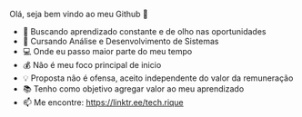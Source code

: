  Olá, seja bem vindo ao meu Github 👋
 
- 👀 Buscando aprendizado constante e de olho nas oportunidades 
- 🌱 Cursando Análise e Desenvolvimento de Sistemas 
- 💻 Onde eu passo maior parte do meu tempo
- 💰 Não é meu foco principal de inicio
- 💡 Proposta não é ofensa, aceito independente do valor da remuneração
- 📚 Tenho como objetivo agregar valor ao meu aprendizado
- 📫 Me encontre: https://linktr.ee/tech.rique
